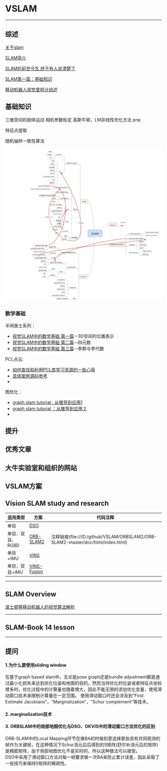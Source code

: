 # VSLAM
----
## 综述
[关于slam](https://blog.csdn.net/yimingsilence/article/details/51701944)

[SLAM简介](https://zhuanlan.zhihu.com/p/21381490)

[SLAM的前世今生 终于有人说清楚了](https://www.leiphone.com/news/201605/5etiwlnkWnx7x0zb.html)

[SLAM第一篇：基础知识](https://www.leiphone.com/news/201609/iAe3f8qmRHXavgSl.html?viewType=weixin)

[移动机器人视觉里程计综述](http://html.rhhz.net/ZDHXBZWB/html/2018-3-385.htm#outline_anchor_20)



## 基础知识

三维空间的刚体运动
相机参数标定
高斯牛顿，LM非线性优化方法
pnp

特征点提取

随机抽样一致性算法


![slam脑图](application/image/SLAM脑图.jpg)
### 数学基础

半闲居士系列：

* [视觉SLAM中的数学基础 第一篇](http://www.cnblogs.com/gaoxiang12/p/5113334.html)--3D空间的位置表示
* [视觉SLAM中的数学基础 第二篇](http://www.cnblogs.com/gaoxiang12/p/5120175.html)--四元数
* [视觉SLAM中的数学基础 第三篇](http://www.cnblogs.com/gaoxiang12/p/5137454.html)--李群与李代数

PCL点云:
* [如何查找和利用PCL库学习资源的一些心得](https://blog.csdn.net/shine_cherise/article/details/79285162)
* [具体案例源码参考](https://github.com/Ewenwan/MVision/tree/master/PCL_APP/Basic)
* 

图优化：
* [graph slam tutorial : 从推导到应用1](https://blog.csdn.net/heyijia0327/article/details/47686523)
* [graph slam tutorial ：从推导到应用２](https://blog.csdn.net/heyijia0327/article/details/47731631)
* 
## 提升

## 优秀文章

## 大牛实验室和组织的网站

## VSLAM方案


## Vision SLAM study and research

|适用类型|方案|代码注释|  
|--|--|--|
| 单目 | [DSO](https://github.com/MRwangmaomao/VSLAM/tree/master/DSO) || 
| 单目、双目、RGBD | [ORB-SLAM2](https://github.com/MRwangmaomao/VSLAM/tree/master/ORBSLAM2) | 注释链接(file:///D:/github/VSLAM/ORBSLAM2/ORB-SLAM2-master/doc/html/index.html)|
| 单目+IMU | [VINS](https://github.com/MRwangmaomao/VSLAM/tree/master/VINS) | |
| 单目，双目+IMU | [VINS-Fusion](https://github.com/MRwangmaomao/VSLAM/tree/master/VINS-Fusion) | |
----

## SLAM Overview

[波士顿等移动机器人的视觉算法解析](https://www.roboticschina.com/news/2346.html)

----
## SLAM-Book 14 lesson

----
## 提问
#### 1.为什么要使用sliding window  
在基于graph based slam中，无论是pose graph还是bundle adjustment都是通过最小化损失来达到优化位姿和地图的目的。然而当待优化的位姿或者特征点坐标增多时，优化过程中的计算量也随着增大，因此不能无限的添加优化变量，使用滑动窗口技术来限制计算量在一定范围。
使用滑动窗口时还会涉及到“First Estimate Jacobians”，“Marginalization”，“Schur complement”等技术。

#### 2. marginalization技术

#### 3. ORBSLAM中的局部地图优化与DSO、OKVIS中的滑动窗口方法优化的区别  
ORB-SLAM中的Local Mapping环节在做BA的时候刻意选择那些具有共同观测的帧作为关键帧，在这种情况下Schur消元后后得到的S矩阵(舒尔补消元后的矩阵)是稠密矩阵，由于局部地图优化不是实时的，所以这种做法可以接受。  
DSO中采用了滑动窗口方法对每一帧要求做一次BA来防止累计误差，因此采取了一些技巧来保持S矩阵的稀疏性。